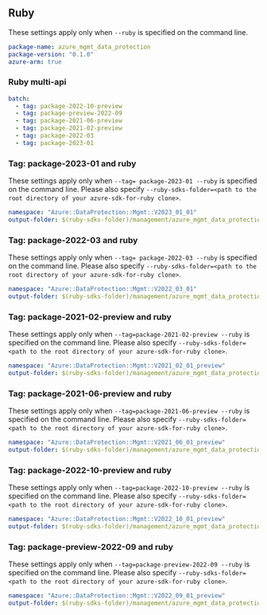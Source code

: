 ## Ruby

These settings apply only when `--ruby` is specified on the command line.

``` yaml
package-name: azure_mgmt_data_protection
package-version: "0.1.0"
azure-arm: true
```

### Ruby multi-api

``` yaml $(ruby) && $(multiapi)
batch:
  - tag: package-2022-10-preview
  - tag: package-preview-2022-09
  - tag: package-2021-06-preview
  - tag: package-2021-02-preview
  - tag: package-2022-03
  - tag: package-2023-01
```

### Tag:  package-2023-01 and ruby

These settings apply only when `--tag= package-2023-01 --ruby` is specified on the command line.
Please also specify `--ruby-sdks-folder=<path to the root directory of your azure-sdk-for-ruby clone>`.

``` yaml $(tag) == ' package-2023-01' && $(ruby)
namespace: "Azure::DataProtection::Mgmt::V2023_01_01"
output-folder: $(ruby-sdks-folder)/management/azure_mgmt_data_protection/lib
```

### Tag:  package-2022-03 and ruby

These settings apply only when `--tag= package-2022-03 --ruby` is specified on the command line.
Please also specify `--ruby-sdks-folder=<path to the root directory of your azure-sdk-for-ruby clone>`.

``` yaml $(tag) == ' package-2022-03' && $(ruby)
namespace: "Azure::DataProtection::Mgmt::V2022_03_01"
output-folder: $(ruby-sdks-folder)/management/azure_mgmt_data_protection/lib
```

### Tag: package-2021-02-preview and ruby

These settings apply only when `--tag=package-2021-02-preview --ruby` is specified on the command line.
Please also specify `--ruby-sdks-folder=<path to the root directory of your azure-sdk-for-ruby clone>`.

``` yaml $(tag) == 'package-2021-02-preview' && $(ruby)
namespace: "Azure::DataProtection::Mgmt::V2021_02_01_preview"
output-folder: $(ruby-sdks-folder)/management/azure_mgmt_data_protection/lib
```

### Tag: package-2021-06-preview and ruby

These settings apply only when `--tag=package-2021-06-preview --ruby` is specified on the command line.
Please also specify `--ruby-sdks-folder=<path to the root directory of your azure-sdk-for-ruby clone>`.

``` yaml $(tag) == 'package-2021-06-preview' && $(ruby)
namespace: "Azure::DataProtection::Mgmt::V2021_06_01_preview"
output-folder: $(ruby-sdks-folder)/management/azure_mgmt_data_protection/lib
```

### Tag: package-2022-10-preview and ruby

These settings apply only when `--tag=package-2022-10-preview --ruby` is specified on the command line.
Please also specify `--ruby-sdks-folder=<path to the root directory of your azure-sdk-for-ruby clone>`.

``` yaml $(tag) == 'package-2022-10-preview' && $(ruby)
namespace: "Azure::DataProtection::Mgmt::V2022_10_01_preview"
output-folder: $(ruby-sdks-folder)/management/azure_mgmt_data_protection/lib
```

### Tag: package-preview-2022-09 and ruby

These settings apply only when `--tag=package-preview-2022-09 --ruby` is specified on the command line.
Please also specify `--ruby-sdks-folder=<path to the root directory of your azure-sdk-for-ruby clone>`.

``` yaml $(tag) == 'package-preview-2022-09' && $(ruby)
namespace: "Azure::DataProtection::Mgmt::V2022_09_01_preview"
output-folder: $(ruby-sdks-folder)/management/azure_mgmt_data_protection/lib
```